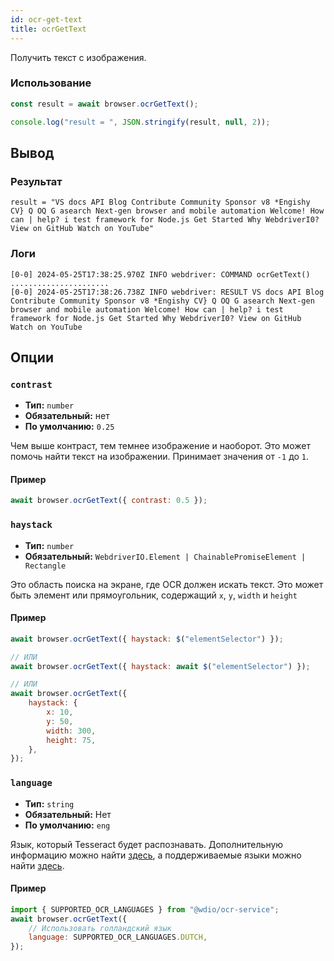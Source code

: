 ```yaml
---
id: ocr-get-text
title: ocrGetText
---
```


Получить текст с изображения.

### Использование

```js
const result = await browser.ocrGetText();

console.log("result = ", JSON.stringify(result, null, 2));
```

## Вывод

### Результат

```logs
result = "VS docs API Blog Contribute Community Sponsor v8 *Engishy CV} Q OQ G asearch Next-gen browser and mobile automation Welcome! How can | help? i test framework for Node.js Get Started Why WebdriverI0? View on GitHub Watch on YouTube"
```

### Логи

```log
[0-0] 2024-05-25T17:38:25.970Z INFO webdriver: COMMAND ocrGetText()
......................
[0-0] 2024-05-25T17:38:26.738Z INFO webdriver: RESULT VS docs API Blog Contribute Community Sponsor v8 *Engishy CV} Q OQ G asearch Next-gen browser and mobile automation Welcome! How can | help? i test framework for Node.js Get Started Why WebdriverI0? View on GitHub Watch on YouTube
```

## Опции

### `contrast`

-   **Тип:** `number`
-   **Обязательный:** нет
-   **По умолчанию:** `0.25`

Чем выше контраст, тем темнее изображение и наоборот. Это может помочь найти текст на изображении. Принимает значения от `-1` до `1`.

#### Пример

```js
await browser.ocrGetText({ contrast: 0.5 });
```

### `haystack`

-   **Тип:** `number`
-   **Обязательный:** `WebdriverIO.Element | ChainablePromiseElement | Rectangle`

Это область поиска на экране, где OCR должен искать текст. Это может быть элемент или прямоугольник, содержащий `x`, `y`, `width` и `height`

#### Пример

```js
await browser.ocrGetText({ haystack: $("elementSelector") });

// ИЛИ
await browser.ocrGetText({ haystack: await $("elementSelector") });

// ИЛИ
await browser.ocrGetText({
    haystack: {
        x: 10,
        y: 50,
        width: 300,
        height: 75,
    },
});
```

### `language`

-   **Тип:** `string`
-   **Обязательный:** Нет
-   **По умолчанию:** `eng`

Язык, который Tesseract будет распознавать. Дополнительную информацию можно найти [здесь](https://tesseract-ocr.github.io/tessdoc/Data-Files-in-different-versions), а поддерживаемые языки можно найти [здесь](https://github.com/webdriverio/visual-testing/blob/main/packages/ocr-service/src/utils/constants.ts).

#### Пример

```js
import { SUPPORTED_OCR_LANGUAGES } from "@wdio/ocr-service";
await browser.ocrGetText({
    // Использовать голландский язык
    language: SUPPORTED_OCR_LANGUAGES.DUTCH,
});
```